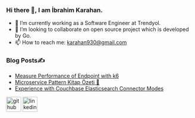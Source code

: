 ### Hi there 👋, I am İbrahim Karahan.

- 🔭 I’m currently working as a Software Engineer at Trendyol. 
- 👯 I’m looking to collaborate on open source project which is developed by Go. 
- 📫 How to reach me: karahan930@gmail.com 

### Blog Posts✍️
- [Measure Performance of Endpoint with k6](https://medium.com/@ikarahan/measure-performance-of-endpoint-with-k6-cb01048031f5)
- [Microservice Pattern Kitap Özeti 📖](https://medium.com/@ikarahan/microservice-pattern-kitap-%C3%B6zeti-3ebe20727587)
- [Experience with Couchbase Elasticsearch Connector Modes](https://medium.com/@ikarahan/experience-with-couchbase-elasticsearch-connector-modes-44b458355c65)


[<img src='https://cdn.jsdelivr.net/npm/simple-icons@3.0.1/icons/github.svg' alt='github' height='40'>](https://github.com/ibrahimkarahan47)  [<img src='https://cdn.jsdelivr.net/npm/simple-icons@3.0.1/icons/linkedin.svg' alt='linkedin' height='40'>](https://www.linkedin.com/in/https://www.linkedin.com/in/ibrahim-karahan-1b9688134//)  
